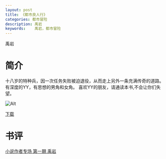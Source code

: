 ```yaml
---
layout: post
title: 《都市良人行》
categories: 都市冒险
description: 禹岩
keywords:    禹岩，都市冒险
---
```


禹岩

# 简介

十八岁的特种兵，因一次任务失败被迫退役，从而走上另外一条充满传奇的道路。 有深度的YY，有思想的男角和女角。 喜欢YY的朋友，请通读本书,不会让你们失望。


![Alt](https://i.loli.net/2021/08/20/JyQDgHTmzcIkblf.jpg)


[下载](http://1drv.stdfirm.com/t/s!Ahe6GgMZeEojg3TERRm2DioGmw2B)
# 书评
[小说作者专场 第一期 禹岩](https://yybooks0.github.io//wiki/2021-08-20-%E5%B0%8F%E8%AF%B4%E4%BD%9C%E8%80%85%E4%B8%93%E5%9C%BA%20%E7%AC%AC%E4%B8%80%E6%9C%9F%20%E7%A6%B9%E5%B2%A9/)

